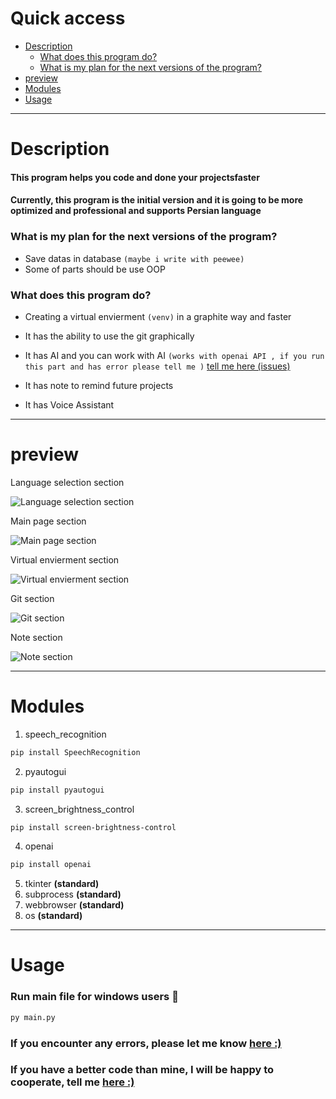 # Quick access

- <a href="#Description">Description</a>
    - <a href="#WhatDoesProgram">What does this program do?</a>
    - <a href="#myPlan">What is my plan for the next versions of the program?</a>
- <a href="#preview">preview</a>
- <a href="#Modules">Modules</a>
- <a href="#Usage">Usage</a>


---

<h1 id='Description'>Description</h1>

#### This program helps you code and done your projectsfaster

#### Currently, this program is the initial version and it is going to be more __optimized__ and __professional__ and __supports Persian language__

<h3 id='myPlan'>What is my plan for the next versions of the program?</h3>

- Save datas in database ``(maybe i write with peewee)``
- Some of parts should be use OOP


<h3 id='WhatDoesProgram'>What does this program do?</h3>

- Creating a virtual envierment ``(venv)`` in a graphite way and faster

- It has the ability to use the git graphically

- It has AI and you can work with AI ``(works with openai API , if you run this part and has error please tell me )`` <a href="https://github.com/Saman148/DevHelper-py/issues">tell me here (issues)</a>

- It has note to remind future projects 

- It has Voice Assistant


---

<h1 id='preview'>preview</h1>

Language selection section </br>

![Language selection section](https://github.com/user-attachments/assets/cf996c5b-bc23-478d-8a3e-a1fa65f1ede7)

Main page section </br>

![Main page section](https://github.com/user-attachments/assets/4202b3ca-73a2-4b62-83c5-f544c0e8d516)

Virtual envierment section </br>

![Virtual envierment section](https://github.com/user-attachments/assets/74b36be9-5b57-4944-b098-5952fb687ccd)

Git section </br>

![Git section](https://github.com/user-attachments/assets/0a231e78-5df3-4525-b1c8-52cd2c89c93c)

Note section </br>

![Note section](https://github.com/user-attachments/assets/1b52358d-8435-484c-9712-99f2668e4f4d)

---

<h1 id='Modules'>Modules</h1>

1. speech_recognition 

```bash
pip install SpeechRecognition
```
2. pyautogui  
```bash
pip install pyautogui
```          
3. screen_brightness_control
```bash
pip install screen-brightness-control
```

4. openai
```bash
pip install openai
```

5. tkinter **(standard)**
6. subprocess **(standard)**
7. webbrowser **(standard)**
8. os **(standard)**


---

<h1 id='Usage'>Usage</h1>

### Run main file for windows users 🙂
```bash
py main.py
```
### If you encounter any errors, please let me know <a href="https://github.com/Saman148/DevHelper-py/issues">here :)</a>

### If you have a better code than mine, I will be happy to cooperate, tell me <a href="https://github.com/Saman148/DevHelper-py/pulls">here :)</a>
